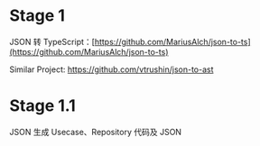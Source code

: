 # Stage 1

JSON 转 TypeScript：[https://github.com/MariusAlch/json-to-ts](https://github.com/MariusAlch/json-to-ts)

Similar Project: https://github.com/vtrushin/json-to-ast

# Stage 1.1

JSON 生成 Usecase、Repository 代码及 JSON
